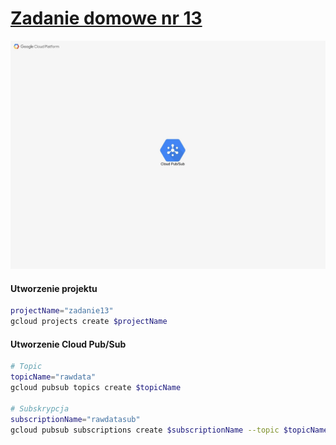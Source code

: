 # [Zadanie domowe nr 13](https://szkolachmury.pl/google-cloud-platform-droga-architekta/tydzien-13-serverless-i-big-data/zadanie-domowe-nr-13/)



![schemat](./img/schemat.jpg)


#### Utworzenie projektu
```bash
projectName="zadanie13"
gcloud projects create $projectName
```

#### Utworzenie Cloud Pub/Sub
```bash
# Topic
topicName="rawdata"
gcloud pubsub topics create $topicName

# Subskrypcja
subscriptionName="rawdatasub"
gcloud pubsub subscriptions create $subscriptionName --topic $topicName --ack-deadline=20
```

